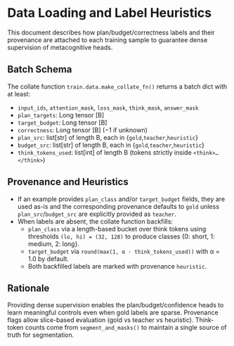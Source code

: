 Data Loading and Label Heuristics
=================================

This document describes how plan/budget/correctness labels and their provenance are attached to each training sample to guarantee dense supervision of metacognitive heads.

Batch Schema
------------

The collate function `train.data.make_collate_fn()` returns a batch dict with at least:

- `input_ids`, `attention_mask`, `loss_mask`, `think_mask`, `answer_mask`
- `plan_targets`: Long tensor [B]
- `target_budget`: Long tensor [B]
- `correctness`: Long tensor [B] (−1 if unknown)
- `plan_src`: list[str] of length B, each in {`gold`,`teacher`,`heuristic`}
- `budget_src`: list[str] of length B, each in {`gold`,`teacher`,`heuristic`}
- `think_tokens_used`: list[int] of length B (tokens strictly inside `<think>…</think>`)

Provenance and Heuristics
-------------------------

- If an example provides `plan_class` and/or `target_budget` fields, they are used as-is and the corresponding provenance defaults to `gold` unless `plan_src`/`budget_src` are explicitly provided as `teacher`.
- When labels are absent, the collate function backfills:
  - `plan_class` via a length-based bucket over think tokens using thresholds `(lo, hi) = (32, 128)` to produce classes {0: short, 1: medium, 2: long}.
  - `target_budget` via `round(max(1, α · think_tokens_used))` with α = 1.0 by default.
  - Both backfilled labels are marked with provenance `heuristic`.

Rationale
---------

Providing dense supervision enables the plan/budget/confidence heads to learn meaningful controls even when gold labels are sparse. Provenance flags allow slice-based evaluation (gold vs teacher vs heuristic). Think-token counts come from `segment_and_masks()` to maintain a single source of truth for segmentation.

